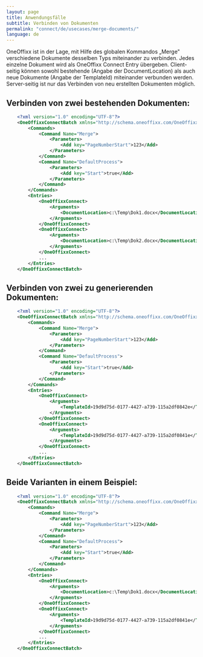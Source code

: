 ```yaml
---
layout: page
title: Anwendungsfälle
subtitle: Verbinden von Dokumenten
permalink: "connect/de/usecases/merge-documents/"
language: de
---
```


OneOffixx ist in der Lage, mit Hilfe des globalen Kommandos „Merge" verschiedene Dokumente desselben Typs miteinander zu verbinden. Jedes einzelne Dokument wird als OneOffixx Connect Entry übergeben. Client-seitig können sowohl bestehende (Angabe der DocumentLocation) als auch neue Dokumente (Angabe der TemplateId) miteinander verbunden werden. Server-seitig ist nur das Verbinden von neu erstellten Dokumenten möglich.

## Verbinden von zwei bestehenden Dokumenten:

```xml
    <?xml version="1.0" encoding="UTF-8"?>
    <OneOffixxConnectBatch xmlns="http://schema.oneoffixx.com/OneOffixxConnectBatch/1" xmlns:xsi="http://www.w3.org/2001/XMLSchema-instance">
    	<Commands>
    		<Command Name="Merge">
    			<Parameters>
    				<Add key="PageNumberStart">123</Add>
    			</Parameters>
    		</Command>
    		<Command Name="DefaultProcess">
    			<Parameters>
    				<Add key="Start">true</Add>
    			</Parameters>
    		</Command>
    	</Commands>
    	<Entries>
    		<OneOffixxConnect>
    			<Arguments>
    				<DocumentLocation>c:\Temp\Dok1.docx</DocumentLocation>
    			</Arguments>
    		</OneOffixxConnect>
    		<OneOffixxConnect>
    			<Arguments>
    				<DocumentLocation>c:\Temp\Dok2.docx</DocumentLocation>
    			</Arguments>
    		</OneOffixxConnect>
    		...
    	</Entries>
    </OneOffixxConnectBatch>
```

## Verbinden von zwei zu generierenden Dokumenten:

```xml
    <?xml version="1.0" encoding="UTF-8"?>
    <OneOffixxConnectBatch xmlns="http://schema.oneoffixx.com/OneOffixxConnectBatch/1" xmlns:xsi="http://www.w3.org/2001/XMLSchema-instance">
    	<Commands>
    		<Command Name="Merge">
    			<Parameters>
    				<Add key="PageNumberStart">123</Add>
    			</Parameters>
    		</Command>
    		<Command Name="DefaultProcess">
    			<Parameters>
    				<Add key="Start">true</Add>
    			</Parameters>
    		</Command>
    	</Commands>
    	<Entries>
    		<OneOffixxConnect>
    			<Arguments>
    				<TemplateId>19d9d75d-0177-4427-a739-115a2df0842e</TemplateId>
    			</Arguments>
    		</OneOffixxConnect>
    		<OneOffixxConnect>
    			<Arguments>
    				<TemplateId>19d9d75d-0177-4427-a739-115a2df0841e</TemplateId>
    			</Arguments>
    		</OneOffixxConnect>
    		...
    	</Entries>
    </OneOffixxConnectBatch>
```

## Beide Varianten in einem Beispiel:

```xml
    <?xml version="1.0" encoding="UTF-8"?>
    <OneOffixxConnectBatch xmlns="http://schema.oneoffixx.com/OneOffixxConnectBatch/1" xmlns:xsi="http://www.w3.org/2001/XMLSchema-instance">
    	<Commands>
    		<Command Name="Merge">
    			<Parameters>
    				<Add key="PageNumberStart">123</Add>
    			</Parameters>
    		</Command>
    		<Command Name="DefaultProcess">
    			<Parameters>
    				<Add key="Start">true</Add>
    			</Parameters>
    		</Command>
    	</Commands>
    	<Entries>
    		<OneOffixxConnect>
    			<Arguments>
    				<DocumentLocation>c:\Temp\Dok1.docx</DocumentLocation>
    			</Arguments>
    		</OneOffixxConnect>
    		<OneOffixxConnect>
    			<Arguments>
    				<TemplateId>19d9d75d-0177-4427-a739-115a2df0841e</TemplateId>
    			</Arguments>
    		</OneOffixxConnect>
    		...
    	</Entries>
    </OneOffixxConnectBatch>
```
